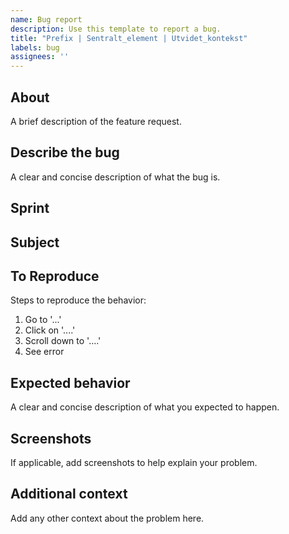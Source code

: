 ```yaml
---
name: Bug report
description: Use this template to report a bug.
title: "Prefix | Sentralt_element | Utvidet_kontekst"
labels: bug
assignees: ''
---
```


## About
A brief description of the feature request.

## Describe the bug
A clear and concise description of what the bug is.

## Sprint
<!--- Provide the sprint number or name. Example: Sprint 21 -->

## Subject
<!--- Provide the subject of the issue. Example: User Authentication -->

## To Reproduce
Steps to reproduce the behavior:
1. Go to '...'
2. Click on '....'
3. Scroll down to '....'
4. See error

## Expected behavior
A clear and concise description of what you expected to happen.

## Screenshots
If applicable, add screenshots to help explain your problem.

## Additional context
Add any other context about the problem here.
